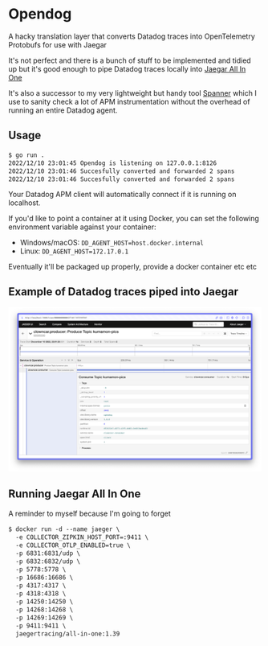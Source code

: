 # Opendog

A hacky translation layer that converts Datadog traces into OpenTelemetry Protobufs for use with Jaegar

It's not perfect and there is a bunch of stuff to be implemented and tidied up but it's good enough to pipe Datadog traces locally into [Jaegar All In One](https://www.jaegertracing.io/docs/1.39/getting-started/#all-in-one)

It's also a successor to my very lightweight but handy tool [Spanner](https://github.com/marcus-crane/spanner) which I use to sanity check a lot of APM instrumentation without the overhead of running an entire Datadog agent.

## Usage

```console
$ go run .
2022/12/10 23:01:45 Opendog is listening on 127.0.0.1:8126
2022/12/10 23:01:46 Succesfully converted and forwarded 2 spans
2022/12/10 23:01:46 Succesfully converted and forwarded 2 spans
```

Your Datadog APM client will automatically connect if it is running on localhost.

If you'd like to point a container at it using Docker, you can set the following environment variable against your container:
* Windows/macOS: `DD_AGENT_HOST=host.docker.internal`
* Linux: `DD_AGENT_HOST=172.17.0.1`

Eventually it'll be packaged up properly, provide a docker container etc etc

## Example of Datadog traces piped into Jaegar

![](./docs/example.png)

## Running Jaegar All In One

A reminder to myself because I'm going to forget

```console
$ docker run -d --name jaeger \
  -e COLLECTOR_ZIPKIN_HOST_PORT=:9411 \
  -e COLLECTOR_OTLP_ENABLED=true \
  -p 6831:6831/udp \
  -p 6832:6832/udp \
  -p 5778:5778 \
  -p 16686:16686 \
  -p 4317:4317 \
  -p 4318:4318 \
  -p 14250:14250 \
  -p 14268:14268 \
  -p 14269:14269 \
  -p 9411:9411 \
  jaegertracing/all-in-one:1.39
```